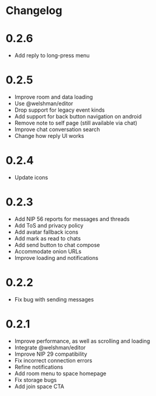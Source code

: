 # Changelog

# 0.2.6

* Add reply to long-press menu

# 0.2.5

* Improve room and data loading
* Use @welshman/editor
* Drop support for legacy event kinds
* Add support for back button navigation on android
* Remove note to self page (still available via chat)
* Improve chat conversation search
* Change how reply UI works

# 0.2.4

* Update icons

# 0.2.3

* Add NIP 56 reports for messages and threads
* Add ToS and privacy policy
* Add avatar fallback icons
* Add mark as read to chats
* Add send button to chat compose
* Accommodate onion URLs
* Improve loading and notifications

# 0.2.2

* Fix bug with sending messages

# 0.2.1

* Improve performance, as well as scrolling and loading
* Integrate @welshman/editor
* Improve NIP 29 compatibility
* Fix incorrect connection errors
* Refine notifications
* Add room menu to space homepage
* Fix storage bugs
* Add join space CTA
